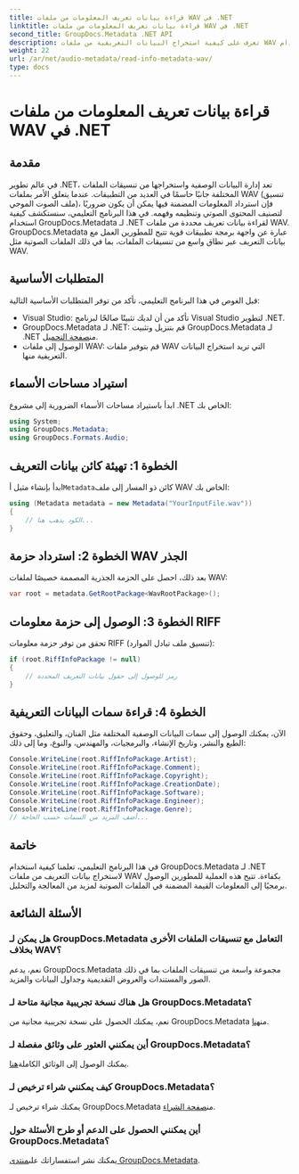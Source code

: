 ```yaml
---
title: قراءة بيانات تعريف المعلومات من ملفات WAV في .NET
linktitle: قراءة بيانات تعريف المعلومات من ملفات WAV في .NET
second_title: GroupDocs.Metadata .NET API
description: تعرف على كيفية استخراج البيانات التعريفية من ملفات WAV باستخدام GroupDocs.Metadata لـ .NET. تعمق في هذا البرنامج التعليمي خطوة بخطوة للاستفادة من البيانات الوصفية لإدارة الملفات الصوتية.
weight: 22
url: /ar/net/audio-metadata/read-info-metadata-wav/
type: docs
---
```

# قراءة بيانات تعريف المعلومات من ملفات WAV في .NET

## مقدمة
في عالم تطوير .NET، تعد إدارة البيانات الوصفية واستخراجها من تنسيقات الملفات المختلفة جانبًا حاسمًا في العديد من التطبيقات. عندما يتعلق الأمر بملفات WAV (تنسيق ملف الصوت الموجي)، فإن استرداد المعلومات المضمنة فيها يمكن أن يكون ضروريًا لتصنيف المحتوى الصوتي وتنظيمه وفهمه.
في هذا البرنامج التعليمي، سنستكشف كيفية استخدام GroupDocs.Metadata لـ .NET لقراءة بيانات تعريف محددة من ملفات WAV. GroupDocs.Metadata عبارة عن واجهة برمجة تطبيقات قوية تتيح للمطورين العمل مع بيانات التعريف عبر نطاق واسع من تنسيقات الملفات، بما في ذلك الملفات الصوتية مثل WAV.
## المتطلبات الأساسية
قبل الغوص في هذا البرنامج التعليمي، تأكد من توفر المتطلبات الأساسية التالية:
- Visual Studio: تأكد من أن لديك تثبيتًا صالحًا لبرنامج Visual Studio لتطوير .NET.
-  GroupDocs.Metadata لـ .NET: قم بتنزيل وتثبيت GroupDocs.Metadata لـ .NET من[صفحة التحميل](https://releases.groupdocs.com/metadata/net/).
- الوصول إلى ملفات WAV: قم بتوفير ملفات WAV التي تريد استخراج البيانات التعريفية منها.

## استيراد مساحات الأسماء
ابدأ باستيراد مساحات الأسماء الضرورية إلى مشروع .NET الخاص بك:
```csharp
using System;
using GroupDocs.Metadata;
using GroupDocs.Formats.Audio;
```
## الخطوة 1: تهيئة كائن بيانات التعريف
 ابدأ بإنشاء مثيل أ`Metadata`كائن ذو المسار إلى ملف WAV الخاص بك:
```csharp
using (Metadata metadata = new Metadata("YourInputFile.wav"))
{
    // الكود يذهب هنا...
}
```
## الخطوة 2: استرداد حزمة WAV الجذر
بعد ذلك، احصل على الحزمة الجذرية المصممة خصيصًا لملفات WAV:
```csharp
var root = metadata.GetRootPackage<WavRootPackage>();
```
## الخطوة 3: الوصول إلى حزمة معلومات RIFF
تحقق من توفر حزمة معلومات RIFF (تنسيق ملف تبادل الموارد):
```csharp
if (root.RiffInfoPackage != null)
{
    // رمز للوصول إلى حقول بيانات التعريف المحددة
}
```
## الخطوة 4: قراءة سمات البيانات التعريفية
الآن، يمكنك الوصول إلى سمات البيانات الوصفية المختلفة مثل الفنان، والتعليق، وحقوق الطبع والنشر، وتاريخ الإنشاء، والبرمجيات، والمهندس، والنوع، وما إلى ذلك:
```csharp
Console.WriteLine(root.RiffInfoPackage.Artist);
Console.WriteLine(root.RiffInfoPackage.Comment);
Console.WriteLine(root.RiffInfoPackage.Copyright);
Console.WriteLine(root.RiffInfoPackage.CreationDate);
Console.WriteLine(root.RiffInfoPackage.Software);
Console.WriteLine(root.RiffInfoPackage.Engineer);
Console.WriteLine(root.RiffInfoPackage.Genre);
// أضف المزيد من السمات حسب الحاجة...
```

## خاتمة
في هذا البرنامج التعليمي، تعلمنا كيفية استخدام GroupDocs.Metadata لـ .NET لاستخراج بيانات التعريف من ملفات WAV بكفاءة. تتيح هذه العملية للمطورين الوصول برمجيًا إلى المعلومات القيمة المضمنة في الملفات الصوتية لمزيد من المعالجة والتحليل.

## الأسئلة الشائعة
### هل يمكن لـ GroupDocs.Metadata التعامل مع تنسيقات الملفات الأخرى بخلاف WAV؟
نعم، يدعم GroupDocs.Metadata مجموعة واسعة من تنسيقات الملفات بما في ذلك الصور والمستندات والعروض التقديمية وجداول البيانات والمزيد.
### هل هناك نسخة تجريبية مجانية متاحة لـ GroupDocs.Metadata؟
 نعم، يمكنك الحصول على نسخة تجريبية مجانية من GroupDocs.Metadata من[هنا](https://releases.groupdocs.com/).
### أين يمكنني العثور على وثائق مفصلة لـ GroupDocs.Metadata؟
 يمكنك الوصول إلى الوثائق الكاملة[هنا](https://tutorials.groupdocs.com/metadata/net/).
### كيف يمكنني شراء ترخيص لـ GroupDocs.Metadata؟
 يمكنك شراء ترخيص لـ GroupDocs.Metadata من[صفحة الشراء](https://purchase.groupdocs.com/buy).
### أين يمكنني الحصول على الدعم أو طرح الأسئلة حول GroupDocs.Metadata؟
 يمكنك نشر استفساراتك على[منتدى GroupDocs.Metadata](https://forum.groupdocs.com/c/metadata/14).